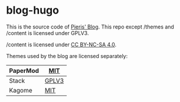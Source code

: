 # blog-hugo

This is the source code of [Pieris' Blog](https://blog.pieris05.com). This repo except /themes and /content is licensed under GPLV3.

/content is licensed under [CC BY-NC-SA 4.0](https://creativecommons.org/licenses/by-nc-sa/4.0/).

Themes used by the blog are licensed separately:

| PaperMod | [MIT](https://github.com/adityatelange/hugo-PaperMod/blob/master/LICENSE) |
| -------- | ------------------------------------------------------------ |
| Stack    | [GPLV3](https://github.com/CaiJimmy/hugo-theme-stack/blob/master/LICENSE) |
| Kagome   | [MIT](https://github.com/miiiku/hugo-theme-kagome/blob/main/LICENSE) |
